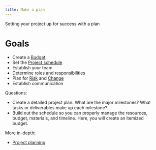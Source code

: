 ```yaml
---
title: Make a plan
---
```

Setting your project up for success with a plan

# Goals
- Create a [Budget](project-initiation/budget/budget.md)
- Set the [Project schedule](project-planning/project-plan/project-schedule.md)
- Establish your team
- Determine roles and responsibilities
- Plan for [Risk](project-planning/risk-management/risk.md) and [Change](project-execution/change.md)
- Establish communication

Questions:
- Create a detailed project plan. What are the major milestones? What tasks or deliverables make up each milestone?
- Build out the schedule so you can properly manage the resources, budget, materials, and timeline. Here, you will create an itemized budget.


More in-depth:
- [Project planning](project-planning/project-planning.md)